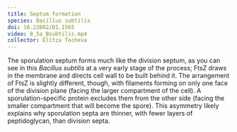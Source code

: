 ```yaml
---
title: Septum formation
species: Bacillus subtilis 
doi: 10.22002/D1.1565
video: 8_5a_Bsubtilis.mp4
collector: Elitza Tocheva
---
```


The sporulation septum forms much like the division septum, as you can see in this *Bacillus subtilis* at a very early stage of the process; FtsZ draws in the membrane and directs cell wall to be built behind it. The arrangement of FtsZ is slightly different, though, with filaments forming on only one face of the division plane (facing the larger compartment of the cell). A sporulation-specific protein excludes them from the other side (facing the smaller compartment that will become the spore). This asymmetry likely explains why sporulation septa are thinner, with fewer layers of peptidoglycan, than division septa.

